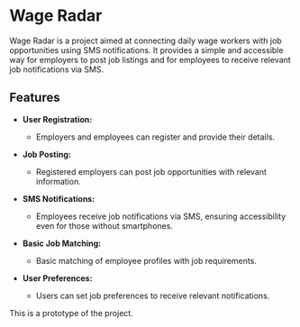 # Wage Radar
Wage Radar is a project aimed at connecting daily wage workers with job opportunities using SMS notifications. It provides a simple and accessible way for employers to post job listings and for employees to receive relevant job notifications via SMS.

## Features

- **User Registration:** 
  - Employers and employees can register and provide their details.
  
- **Job Posting:**
  - Registered employers can post job opportunities with relevant information.

- **SMS Notifications:**
  - Employees receive job notifications via SMS, ensuring accessibility even for those without smartphones.

- **Basic Job Matching:**
  - Basic matching of employee profiles with job requirements.

- **User Preferences:**
  - Users can set job preferences to receive relevant notifications.

This is a prototype of the project.
